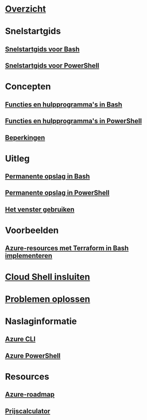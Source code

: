 # [Overzicht](overview.md)

# Snelstartgids
## [Snelstartgids voor Bash](quickstart.md)
## [Snelstartgids voor PowerShell](quickstart-powershell.md)

# Concepten
## [Functies en hulpprogramma's in Bash](features.md)
## [Functies en hulpprogramma's in PowerShell](features-powershell.md)
## [Beperkingen](limitations.md)

# Uitleg
## [Permanente opslag in Bash](persisting-shell-storage.md)
## [Permanente opslag in PowerShell](persisting-shell-storage-powershell.md)
## [Het venster gebruiken](using-the-shell-window.md)

# Voorbeelden
## [Azure-resources met Terraform in Bash implementeren](example-terraform-bash.md)

# [Cloud Shell insluiten](embed-cloud-shell.md)

# [Problemen oplossen](troubleshooting.md)

# Naslaginformatie
## [Azure CLI](/cli/azure)
## [Azure PowerShell](/powershell/azure)

# Resources
## [Azure-roadmap](https://azure.microsoft.com/roadmap/?category=monitoring-management)
## [Prijscalculator](https://azure.microsoft.com/pricing/calculator/)
